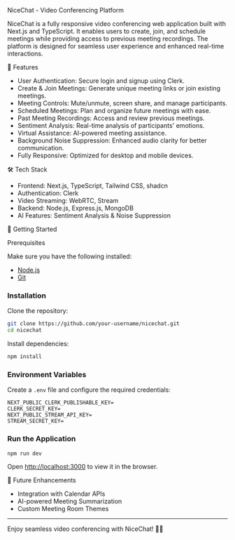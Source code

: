 NiceChat - Video Conferencing Platform

NiceChat is a fully responsive video conferencing web application built with Next.js and TypeScript. It enables users to create, join, and schedule meetings while providing access to previous meeting recordings. The platform is designed for seamless user experience and enhanced real-time interactions.

🚀 Features

- User Authentication: Secure login and signup using Clerk.
- Create & Join Meetings: Generate unique meeting links or join existing meetings.
- Meeting Controls: Mute/unmute, screen share, and manage participants.
- Scheduled Meetings: Plan and organize future meetings with ease.
- Past Meeting Recordings: Access and review previous meetings.
- Sentiment Analysis: Real-time analysis of participants' emotions.
- Virtual Assistance: AI-powered meeting assistance.
- Background Noise Suppression: Enhanced audio clarity for better communication.
- Fully Responsive: Optimized for desktop and mobile devices.

🛠 Tech Stack

- Frontend: Next.js, TypeScript, Tailwind CSS, shadcn
- Authentication: Clerk
- Video Streaming: WebRTC, Stream
- Backend: Node.js, Express.js, MongoDB
- AI Features: Sentiment Analysis & Noise Suppression

🚀 Getting Started

Prerequisites

Make sure you have the following installed:
- [Node.js](https://nodejs.org/)
- [Git](https://git-scm.com/)

### Installation

Clone the repository:
```bash
git clone https://github.com/your-username/nicechat.git
cd nicechat
```

Install dependencies:
```bash
npm install
```

### Environment Variables

Create a `.env` file and configure the required credentials:
```env
NEXT_PUBLIC_CLERK_PUBLISHABLE_KEY=
CLERK_SECRET_KEY=
NEXT_PUBLIC_STREAM_API_KEY=
STREAM_SECRET_KEY=
```

### Run the Application

```bash
npm run dev
```

Open [http://localhost:3000](http://localhost:3000) to view it in the browser.

📌 Future Enhancements

- Integration with Calendar APIs
- AI-powered Meeting Summarization
- Custom Meeting Room Themes

---

Enjoy seamless video conferencing with NiceChat! 🎥🚀

